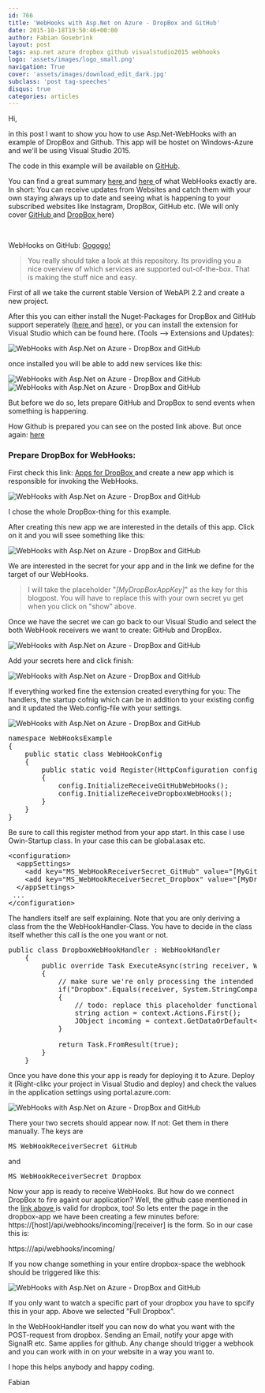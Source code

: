 ```yaml
---
id: 766
title: 'WebHooks with Asp.Net on Azure - DropBox and GitHub'
date: 2015-10-18T19:50:46+00:00
author: Fabian Gosebrink
layout: post
tags: asp.net azure dropbox github visualstudio2015 webhooks 
logo: 'assets/images/logo_small.png'
navigation: True
cover: 'assets/images/download_edit_dark.jpg'
subclass: 'post tag-speeches'
disqus: true
categories: articles
---
```


Hi,

in this post I want to show you how to use Asp.Net-WebHooks with an example of DropBox and Github. This app will be hostet on Windows-Azure and we'll be using Visual Studio 2015.

The code in this example will be available on <a href="https://github.com/FabianGosebrink/AspNetWebHooksExample">GitHub</a>.

You can find a great summary <a href="http://blogs.msdn.com/b/webdev/archive/2015/09/04/introducing-microsoft-asp-net-webhooks-preview.aspx">here </a>and <a href="http://www.hanselman.com/blog/IntroducingASPNETWebHooksReceiversWebHooksMadeEasy.aspx">here </a>of what WebHooks exactly are. In short: You can receive updates from Websites and catch them with your own staying always up to date and seeing what is happening to your subscribed websites like Instagram, DropBox, GitHub etc. (We will only cover <a href="https://github.com/">GitHub </a>and <a href="https://www.dropbox.com/">DropBox </a>here)

&nbsp;

WebHooks on GitHub: <a href="https://github.com/aspnet/WebHooks">Gogogo!</a>
<blockquote>You really should take a look at this repository. Its providing you a nice overview of which services are supported out-of-the-box. That is making the stuff nice and easy.</blockquote>
First of all we take the current stable Version of WebAPI 2.2 and create a new project.

After this you can either install the Nuget-Packages for DropBox and GitHub support seperately (<a href="https://www.nuget.org/packages/Microsoft.AspNet.WebHooks.Receivers.Dropbox/1.2.0-beta3a">here </a>and <a href="https://www.nuget.org/packages/Microsoft.AspNet.WebHooks.Receivers.GitHub/1.2.0-beta3a">here</a>), or you can install the extension for Visual Studio which can be found here. (Tools --> Extensions and Updates):

![WebHooks with Asp.Net on Azure - DropBox and GitHub]({{site.baseurl}}assets/articles/2015-10-18/11.jpg)

once installed you will be able to add new services like this:

![WebHooks with Asp.Net on Azure - DropBox and GitHub]({{site.baseurl}}assets/articles/2015-10-18/21.jpg)
![WebHooks with Asp.Net on Azure - DropBox and GitHub]({{site.baseurl}}assets/articles/2015-10-18/32.jpg)

But before we do so, lets prepare GitHub and DropBox to send events when something is happening.

How Github is prepared you can see on the posted link above. But once again: <a href="http://blogs.msdn.com/b/webdev/archive/2015/09/04/introducing-microsoft-asp-net-webhooks-preview.aspx">here</a>
<h3>Prepare DropBox for WebHooks:</h3>
First check this link: <a href="https://www.dropbox.com/developers/apps">Apps for DropBox </a>and create a new app which is responsible for invoking the WebHooks.

![WebHooks with Asp.Net on Azure - DropBox and GitHub]({{site.baseurl}}assets/articles/2015-10-18/42.jpg)

I chose the whole DropBox-thing for this example.

After creating this new app we are interested in the details of this app. Click on it and you will ssee something like this:

![WebHooks with Asp.Net on Azure - DropBox and GitHub]({{site.baseurl}}assets/articles/2015-10-18/5.jpg)

We are interested in the secret for your app and in the link we define for the target of our WebHooks.
<blockquote>I will take the placeholder "<em>[MyDropBoxAppKey]</em>" as the key for this blogpost. You will have to replace this with your own secret yu get when you click on "show" above.</blockquote>
Once we have the secret we can go back to our Visual Studio and select the both WebHook receivers we want to create: GitHub and DropBox.

![WebHooks with Asp.Net on Azure - DropBox and GitHub]({{site.baseurl}}assets/articles/2015-10-18/6.jpg)

Add your secrets here and click finish:

![WebHooks with Asp.Net on Azure - DropBox and GitHub]({{site.baseurl}}assets/articles/2015-10-18/7.jpg)

If everything worked fine the extension created everything for you: The handlers, the startup cofnig which can be in addition to your existing config and it updated the Web.config-file with your settings.

![WebHooks with Asp.Net on Azure - DropBox and GitHub]({{site.baseurl}}assets/articles/2015-10-18/8.jpg)

<pre class="lang:c# decode:true " title="WebHookConfig.cs">namespace WebHooksExample
{
    public static class WebHookConfig
    {
        public static void Register(HttpConfiguration config)
        {
            config.InitializeReceiveGitHubWebHooks();
            config.InitializeReceiveDropboxWebHooks();
        }
    }
}
</pre>
Be sure to call this register method from your app start. In this case I use Owin-Startup class. In your case this can be global.asax etc.
<pre class="lang:xhtml decode:true " title="Web.config">&lt;configuration&gt;
  &lt;appSettings&gt;
    &lt;add key="MS_WebHookReceiverSecret_GitHub" value="[MyGitHubKey]" /&gt;
    &lt;add key="MS_WebHookReceiverSecret_Dropbox" value="[MyDropBoxAppKey]" /&gt;
  &lt;/appSettings&gt;
 ...
&lt;/configuration&gt;</pre>
The handlers itself are self explaining. Note that you are only deriving a class from the the WebHookHandler-Class. You have to decide in the class itself whether this call is the one you want or not.
<pre class="lang:c# decode:true " title="DropboxWebHookHandler">public class DropboxWebHookHandler : WebHookHandler
    {
        public override Task ExecuteAsync(string receiver, WebHookHandlerContext context)
        {
			// make sure we're only processing the intended type of hook
			if("Dropbox".Equals(receiver, System.StringComparison.CurrentCultureIgnoreCase))
			{
				// todo: replace this placeholder functionality with your own code
				string action = context.Actions.First();
				JObject incoming = context.GetDataOrDefault&lt;JObject&gt;();
			}
            
            return Task.FromResult(true);
        }
    }</pre>
Once you have done this your app is ready for deploying it to Azure. Deploy it (Right-clikc your project in Visual Studio and deploy) and check the values in the application settings using portal.azure.com:

![WebHooks with Asp.Net on Azure - DropBox and GitHub]({{site.baseurl}}assets/articles/2015-10-18/9.jpg)

There your two secrets should appear now. If not: Get them in there manually. The keys are
<pre class="">MS_WebHookReceiverSecret_GitHub</pre>
and
<pre class="">MS_WebHookReceiverSecret_Dropbox</pre>
Now your app is ready to receive WebHooks. But how do we connect DropBox to fire againt our application? Well, the github case mentioned in the <a href="http://blogs.msdn.com/b/webdev/archive/2015/09/04/introducing-microsoft-asp-net-webhooks-preview.aspx">link above </a>is valid for dropbox, too! So lets enter the page in the dropbox-app we have been creating a few minutes before:
https://[host]/api/webhooks/incoming/[receiver]
is the form. So in our case this is:

https://<host>/api/webhooks/incoming/<receiver>

If you now change something in your entire dropbox-space the webhook should be triggered like this:

![WebHooks with Asp.Net on Azure - DropBox and GitHub]({{site.baseurl}}assets/articles/2015-10-18/111.jpg)

If you only want to watch a specific part of your dropbox you have to spcify this in your app. Above we selected "Full Dropbox".

In the WebHookHandler itself you can now do what you want with the POST-request from dropbox. Sending an Email, notify your apge with SignalR etc. Same applies for github. Any change should trigger a webhook and you can work with in on your website in a way you want to.

I hope this helps anybody and happy coding.

Fabian